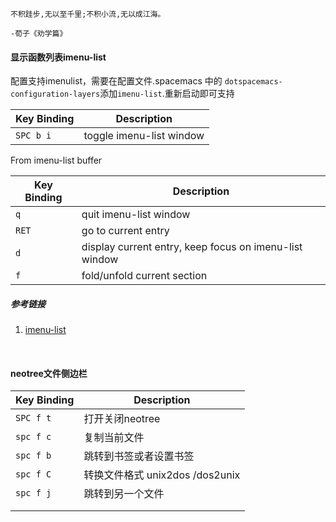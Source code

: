 



```
不积跬步,无以至千里;不积小流,无以成江海。
																		-荀子《劝学篇》
```



#### 显示函数列表imenu-list

配置支持imenulist，需要在配置文件.spacemacs 中的 `dotspacemacs-configuration-layers`添加`imenu-list`.重新启动即可支持

| Key Binding | Description              |
| ----------- | ------------------------ |
| `SPC b i`   | toggle imenu-list window |

From imenu-list buffer

| Key Binding | Description                                            |
| ----------- | ------------------------------------------------------ |
| `q`         | quit imenu-list window                                 |
| `RET`       | go to current entry                                    |
| `d`         | display current entry, keep focus on imenu-list window |
| `f`         | fold/unfold current section                            |

##### 参考链接

1. [imenu-list](https://github.com/syl20bnr/spacemacs/blob/master/layers/+tools/imenu-list/README.org)

​	

#### neotree文件侧边栏

| Key Binding | Description                       |
| ----------- | --------------------------------- |
| `SPC f t`   | 打开关闭neotree                   |
| `spc f c`   | 复制当前文件                      |
| `spc f b`   | 跳转到书签或者设置书签            |
| `spc f C`   | 转换文件格式 unix2dos   /dos2unix |
| `spc f j`   | 跳转到另一个文件                  |
|             |                                   |
|             |                                   |


